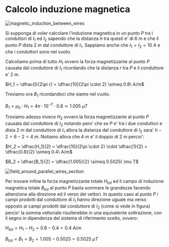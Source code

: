 # Calcolo induzione magnetica  

![magnetic_induction_between_wires](https://user-images.githubusercontent.com/7195133/223566586-f85545a5-cfe4-49f8-87ae-7e9498c7a9ca.jpg)

Si supponga di voler calcolare l'induzione magnetica in un punto $P$ tra i conduttori di $I_1$ ed $I_2$ sapendo che la distanza $h$ tra questi e' di $6\ m$ e che il punto $P$ dista $2\ m$ dal conduttore di $I_1$. Sappiamo anche che $I_1 = I_2 = 10\ A$ e che i conduttori sono nel vuoto.  

Calcoliamo prima di tutto $H_1$ ovvero la forza magnetizzante al punto $P$ causata dal conduttore di $I_1$ ricordando che la distanza $r$ tra $P$ e il conduttore e' $2\ m$.  

$H_1 = \dfrac{I}{2\pi r} = \dfrac{10}{2\pi \cdot 2} \simeq 0.8\ A/m$  

Troviamo ora $B_1$ ricordandoci che siamo nel vuoto.  

$B_1 = \mu_0 \cdot H_1 = 4\pi \cdot 10^{-7} \cdot 0.8 \simeq 1.005\  \mu T$  

Troviamo adesso invece $H_2$ ovvero la forza magnetizzante al punto $P$ causata dal conduttore di $I_2$ notando pero' che se $P$ e' tra i due conduttori e dista $2\ m$ dal conduttore di $I_1$ allora la distanza dal conduttore di $I_2$ sara' $h - 2 = 6 - 2 = 4\ m$. Notiamo allora che $4\ m$ e' il doppio di $2\ m$ percio':  

$H_2 = \dfrac{H_1}{2} = \dfrac{10}{2\pi \cdot 2} \cdot \dfrac{1}{2} = \dfrac{0.8}{2} \simeq 0.4\ A/m$  

$B_2 = \dfrac{B_1}{2} = \dfrac{1.005}{2} \simeq 0.5025\ \mu T$  

![field_around_parallel_wires_section](https://user-images.githubusercontent.com/7195133/223710199-56c7f8bc-11bf-491a-9bfb-64179cf41d2d.jpg)

Per trovare infine la forza magnetizzante totale $H_{tot}$ ed il campo di induzione magnetica totale $B_{tot}$ al punto $P$ basta sommare le grandezze facendo attenzione alla direzione ed il verso dei vettori. In questo caso al punto $P$ i campi prodotti dal conduttore di $I_1$ hanno direzione uguale ma verso opposto ai campi prodotti dal conduttore di $I_2$ (come si vede in figura) percio' la somma vettoriale risulterebbe in una equivalente sottrazione, con il segno in dipendenza del sistema di riferimento scelto, ovvero:  

$H_{tot} = H_1 - H_2 = 0.8 - 0.4 = 0.4\ A/m$  

$B_{tot} = B_1 = B_2 = 1.005 - 0.5025 = 0.5025\ \mu T$  
